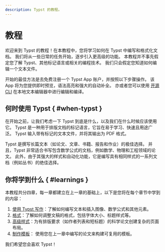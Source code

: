 ```yaml
---
description: Typst 的教程。
---
```


# 教程
欢迎来到 Typst 的教程！在本教程中，您将学习如何在 Typst 中编写和格式化文档。
我们将从一些日常的任务开始，逐步引入更高级的功能。
本教程并不事先假定您了解 Typst、其他标记语言或相关的编程技术。
我们只会假定您知道如何编辑一个文本文件。

开始的最佳方法是去免费注册一个 Typst App 账户，并按照以下步骤操作。
该 App 将为您提供即时预览，语法高亮和强大的自动补全。
亦或者您可以使用 [开源 CLI](https://github.com/typst/typst) 在本地文本编辑器中进行编辑和编译。

## 何时使用 Typst { #when-typst }
在开始之前，让我们考虑一下 Typst 到底是什么，以及我们在什么时候应该使用它。
Typst 是一种用于排版文档的标记语言，它旨在易于学习、快速且用途广泛。
Typst 输入带有标记的文本文件，并将其输出为 PDF 格式。

Typst 是撰写长篇文本（如论文、文章、书籍、报告和作业）的极佳选择。
并且，Typst 非常适合书写包含数学公式的文档，例如数学、物理和工程领域的论文。
此外，由于其强大的样式和自动化功能，它是编写具有相同样式的一系列文档（例如丛书）的绝佳选择。

## 你将学到什么 { #learnings }
本教程共分四章，每一章都建立在上一章的基础上，以下是您将在每个章节中学到的内容：

1. [使用 Typst 写作]($tutorial/writing-in-typst)：了解如何编写文本和插入图像、数学公式和其他元素。
2. [格式]($tutorial/formatting)：了解如何调整文稿的格式，包括字体大小、标题样式等。
3. [高级样式]($tutorial/advanced-styling)：为有排版要求（如作者列表和短标题）的科学论文创建复杂的页面布局。
4. [制作模板]($tutorial/making-a-template)： 使用您在上一章中编写的论文来构建可复用的模板。

我们希望您会喜欢 Typst！
